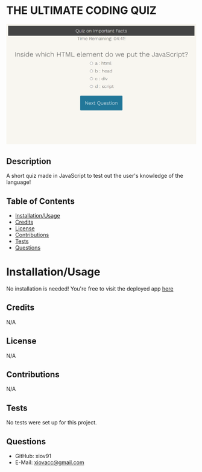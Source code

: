 # THE ULTIMATE CODING QUIZ

![screenshot](quiz-screenshot.png)
 
  ## Description
  A short quiz made in JavaScript to test out the user's knowledge of the language!
  
  ## Table of Contents
  
  * [Installation/Usage](#installation/usage)
  * [Credits](#credits)
  * [License](#license)
  * [Contributions](#contributions)
  * [Tests](#tests)
  * [Questions](#questions)
  
  # Installation/Usage
  No installation is needed! You're free to visit the deployed app [here](https://xiov91.github.io/ultimate-coding-quiz/)
  
  ## Credits
  N/A

  ## License
  N/A
  
  ## Contributions
  N/A
  
  ## Tests
  No tests were set up for this project.

  ## Questions
  * GitHub: xiov91
  * E-Mail: xiovacc@gmail.com
